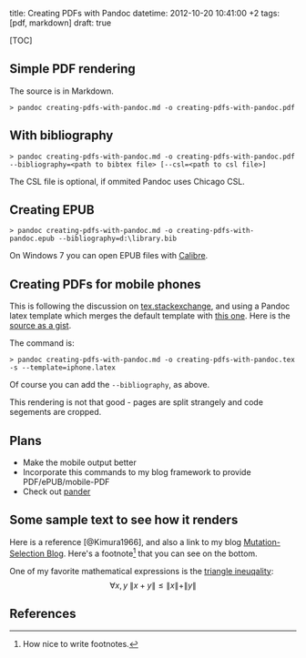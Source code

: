 title: Creating PDFs with Pandoc
datetime: 2012-10-20 10:41:00 +2
tags: [pdf, markdown]
draft: true

[TOC]

## Simple PDF rendering

The source is in Markdown.

	> pandoc creating-pdfs-with-pandoc.md -o creating-pdfs-with-pandoc.pdf

## With bibliography

	> pandoc creating-pdfs-with-pandoc.md -o creating-pdfs-with-pandoc.pdf --bibliography=<path to bibtex file> [--csl=<path to csl file>]

The CSL file is optional, if ommited Pandoc uses Chicago CSL.

## Creating EPUB

	> pandoc creating-pdfs-with-pandoc.md -o creating-pdfs-with-pandoc.epub --bibliography=d:\library.bib

On Windows 7 you can open EPUB files with [Calibre](http://calibre-ebook.com).

## Creating PDFs for mobile phones

This is following the discussion on [tex.stackexchange](http://tex.stackexchange.com/questions/78920/generating-smartphone-readable-pdf), and using a Pandoc latex template which merges the default template with [this one](http://uweziegenhagen.de/?p=765). Here is the [source as a gist](https://gist.github.com/3979276).

The command is:

	> pandoc creating-pdfs-with-pandoc.md -o creating-pdfs-with-pandoc.tex -s --template=iphone.latex

Of course you can add the <code>--bibliography</code>, as above.

This rendering is not that good - pages are split strangely and code segements are cropped.

## Plans

  - Make the mobile output better
  - Incorporate this commands to my blog framework to provide PDF/ePUB/mobile-PDF
  - Check out [pander](http://rapporter.github.com/pander/)

## Some sample text to see how it renders

Here is a reference [@Kimura1966], and also a link to my blog [Mutation-Selection Blog](http://blog.yoavram.com). Here's a footnote[^note] that you can see on the bottom.

One of my favorite mathematical expressions is the [triangle ineuqality](http://en.wikipedia.org/wiki/Triangle_inequality):
$$
\forall{x,y} \; \|x + y\| \leq \|x\| + \|y\|
$$

## References

[^note]: How nice to write footnotes.